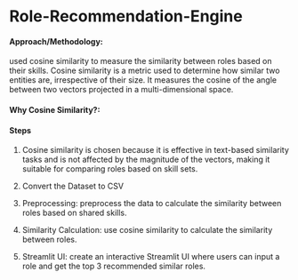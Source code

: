# Role-Recommendation-Engine

#### Approach/Methodology:

used cosine similarity to measure the similarity between roles based on their skills. Cosine similarity is a metric used to determine how similar two entities are, irrespective of their size. It measures the cosine of the angle between two vectors projected in a multi-dimensional space.

#### Why Cosine Similarity?:

#### Steps
1. Cosine similarity is chosen because it is effective in text-based similarity tasks and is not affected by the magnitude of the vectors, making it suitable for comparing roles based on skill sets.

2. Convert the Dataset to CSV

3. Preprocessing: preprocess the data to calculate the similarity between roles based on shared skills.

4. Similarity Calculation: use cosine similarity to calculate the similarity between roles.

5. Streamlit UI: create an interactive Streamlit UI where users can input a role and get the top 3 recommended similar roles.
